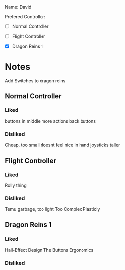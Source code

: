 Name:
David

Prefered Controller:
- [ ]  Normal Controller
- [ ]  Flight Controller
- [x]  Dragon Reins 1


# Notes
Add Switches to dragon reins

## Normal Controller
### Liked
buttons in middle
more actions
back buttons
### Disliked
Cheap, too small
doesnt feel nice in hand
joysticks taller

## Flight Controller
### Liked
Rolly thing
### Disliked
Temu garbage, too light
Too Complex
Plasticly

## Dragon Reins 1
### Liked
Hall-Effect
Design
The Buttons
Ergonomics
### Disliked
